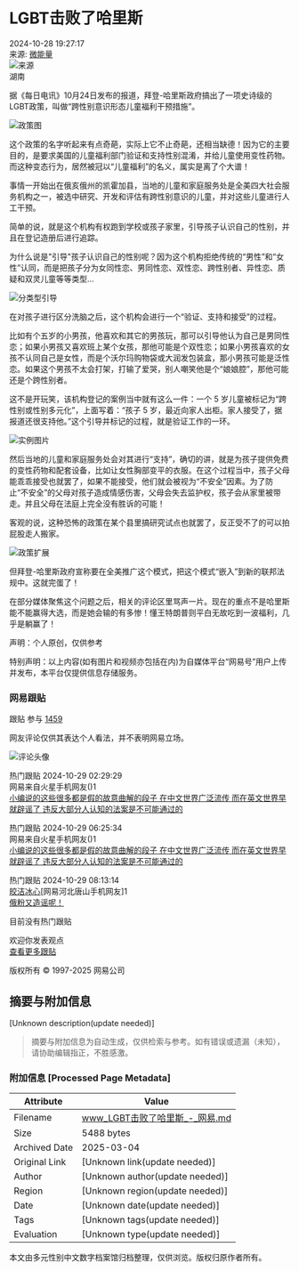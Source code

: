 # LGBT击败了哈里斯

2024-10-28 19:27:17  
来源: [微能量](https://www.163.com/dy/media/T1713417718681.html)  
![来源](https://static.ws.126.net/163/f2e/dy_media/dy_media/static/images/ipLocation.f6d00eb.svg)  
湖南  

据《每日电讯》10月24日发布的报道，拜登-哈里斯政府搞出了一项史诗级的LGBT政策，叫做“跨性别意识形态儿童福利干预措施”。

![政策图](https://nimg.ws.126.net/?url=http%3A%2F%2Fdingyue.ws.126.net%2F2024%2F1028%2Ff37d6e70j00sm2czd00o3d000mj00efp.jpg&thumbnail=660x2147483647&quality=80&type=jpg)

这个政策的名字听起来有点奇葩，实际上它不止奇葩，还相当缺德！因为它的主要目的，是要求美国的儿童福利部门验证和支持性别混淆，并给儿童使用变性药物。而这种变态行为，居然被冠以“儿童福利”的名义，属实是离了个大谱！

事情一开始出在俄亥俄州的凯霍加县，当地的儿童和家庭服务处是全美四大社会服务机构之一，被选中研究、开发和评估有跨性别意识的儿童，并对这些儿童进行人工干预。

简单的说，就是这个机构有权跑到学校或孩子家里，引导孩子认识自己的性别，并且在登记造册后进行追踪。

为什么说是"引导"孩子认识自己的性别呢？因为这个机构拒绝传统的“男性”和“女性”认同，而是把孩子分为女同性恋、男同性恋、双性恋、跨性别者、异性恋、质疑和双灵儿童等等类型…

![分类型引导](https://nimg.ws.126.net/?url=http%3A%2F%2Fdingyue.ws.126.net%2F2024%2F1028%2F3aba5af3j00sm2czx00sqd000v900ktp.jpg&thumbnail=660x2147483647&quality=80&type=jpg)

在对孩子进行区分洗脑之后，这个机构会进行一个“验证、支持和接受”的过程。

比如有个五岁的小男孩，他喜欢和其它的男孩玩，那可以引导他认为自己是男同性恋；如果小男孩又喜欢班上某个女孩，那他可能是个双性恋；如果小男孩喜欢的女孩不认同自己是女性，而是个沃尔玛购物袋或大润发包装盒，那小男孩可能是泛性恋。如果这个男孩不太会打架，打输了爱哭，别人嘲笑他是个“娘娘腔”，那他可能还是个跨性别者。

这不是开玩笑，该机构登记的案例当中就有这么一件：一个 5 岁儿童被标记为“跨性别或性别多元化”，上面写着：“孩子 5 岁，最近向家人出柜。家人接受了，据报道还很支持他。”这个引导并标记的过程，就是验证工作的一环。

![实例图片](https://nimg.ws.126.net/?url=http%3A%2F%2Fdingyue.ws.126.net%2F2024%2F1028%2Fad358097j00sm2d0d00thd000v900ksp.jpg&thumbnail=660x2147483647&quality=80&type=jpg)

然后当地的儿童和家庭服务处会对其进行“支持”，确切的讲，就是为孩子提供免费的变性药物和配套设备，比如让女性胸部变平的衣服。在这个过程当中，孩子父母能乖乖接受也就罢了，如果不能接受，他们就会被视为“不安全”因素。为了防止“不安全”的父母对孩子造成情感伤害，父母会失去监护权，孩子会从家里被带走。并且父母在法庭上完全没有胜诉的可能！

客观的说，这种恐怖的政策在某个县里搞研究试点也就罢了，反正受不了的可以拍屁股走人搬家。

![政策扩展](https://nimg.ws.126.net/?url=http%3A%2F%2Fdingyue.ws.126.net%2F2024%2F1028%2F16506df9j00sm2d0r00k3d000v900gjp.jpg&thumbnail=660x2147483647&quality=80&type=jpg)

但拜登-哈里斯政府宣称要在全美推广这个模式，把这个模式“嵌入”到新的联邦法规中。这就完蛋了！

在部分媒体聚焦这个问题之后，相关的评论区里骂声一片。现在的重点不是哈里斯能不能赢得大选，而是她会输的有多惨！懂王特朗普则平白无故吃到一波福利，几乎是躺赢了！

声明：个人原创，仅供参考

特别声明：以上内容(如有图片和视频亦包括在内)为自媒体平台“网易号”用户上传并发布，本平台仅提供信息存储服务。

### 网易跟贴

跟贴 参与 [1459](https://comment.tie.163.com/JFK28AH605567PPU.html)

网友评论仅供其表达个人看法，并不表明网易立场。

![评论头像](http://cms-bucket.nosdn.127.net/2018/08/13/078ea9f65d954410b62a52ac773875a1.jpeg)

热门跟贴 2024-10-29 02:29:29  
网易来自火星手机网友()1  
[小编说的这些很多都是假的故意曲解的段子 在中文世界广泛流传 而在英文世界早就辟谣了 违反大部分人认知的法案是不可能通过的](https://comment.tie.163.com/JFK28AH605567PPU.html)

热门跟贴 2024-10-29 06:25:34  
网易来自火星手机网友()1  
[小编说的这些很多都是假的故意曲解的段子 在中文世界广泛流传 而在英文世界早就辟谣了 违反大部分人认知的法案是不可能通过的](https://comment.tie.163.com/JFK28AH605567PPU.html)

热门跟贴 2024-10-29 08:13:14  
[皎洁冰心](http://tie.163.com/reply/myaction.jsp?action=reply&userId=19194074&f=gentienickname)\[网易河北唐山手机网友\]1  
[俄粉又造谣呢！](https://comment.tie.163.com/JFK28AH605567PPU.html)

目前没有热门跟贴

欢迎你发表观点  
[查看更多跟贴](https://comment.tie.163.com/JFK28AH605567PPU.html)  

版权所有 © 1997-2025 网易公司
<!-- tcd_original_link https://www.163.com/dy/article/JFK28AH605567PPU.html -->


## 摘要与附加信息

<!-- tcd_abstract -->
[Unknown description(update needed)]
<!-- tcd_abstract_end -->

> 摘要与附加信息为自动生成，仅供检索与参考。如有错误或遗漏（未知），请协助编辑指正，不胜感激。

### 附加信息 [Processed Page Metadata]

| Attribute       | Value                                  |
|-----------------|----------------------------------------|
| Filename        | www_LGBT击败了哈里斯_-_网易.md                             |
| Size            | 5488 bytes                           |
| Archived Date   | 2025-03-04                             |
| Original Link   | [Unknown link(update needed)]                       |
| Author          | [Unknown author(update needed)]                               |
| Region          | [Unknown region(update needed)]                               |
| Date            | [Unknown date(update needed)]                                 |
| Tags            | [Unknown tags(update needed)]                                 |
| Evaluation            | [Unknown type(update needed)]                                 |
<!-- tcd_table_end -->

本文由多元性别中文数字档案馆归档整理，仅供浏览。版权归原作者所有。
